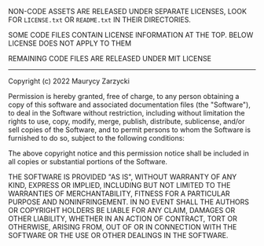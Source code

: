 NON-CODE ASSETS ARE RELEASED UNDER SEPARATE LICENSES, LOOK FOR `LICENSE.txt` OR
`README.txt` IN THEIR DIRECTORIES.

SOME CODE FILES CONTAIN LICENSE INFORMATION AT THE TOP. BELOW LICENSE DOES NOT
APPLY TO THEM

REMAINING CODE FILES ARE RELEASED UNDER MIT LICENSE

-------------------------------------------------------------------------------

Copyright (c) 2022 Maurycy Zarzycki

Permission is hereby granted, free of charge, to any person obtaining a copy
of this software and associated documentation files (the "Software"), to deal
in the Software without restriction, including without limitation the rights
to use, copy, modify, merge, publish, distribute, sublicense, and/or sell
copies of the Software, and to permit persons to whom the Software is
furnished to do so, subject to the following conditions:

The above copyright notice and this permission notice shall be included in all
copies or substantial portions of the Software.

THE SOFTWARE IS PROVIDED "AS IS", WITHOUT WARRANTY OF ANY KIND, EXPRESS OR
IMPLIED, INCLUDING BUT NOT LIMITED TO THE WARRANTIES OF MERCHANTABILITY,
FITNESS FOR A PARTICULAR PURPOSE AND NONINFRINGEMENT. IN NO EVENT SHALL THE
AUTHORS OR COPYRIGHT HOLDERS BE LIABLE FOR ANY CLAIM, DAMAGES OR OTHER
LIABILITY, WHETHER IN AN ACTION OF CONTRACT, TORT OR OTHERWISE, ARISING FROM,
OUT OF OR IN CONNECTION WITH THE SOFTWARE OR THE USE OR OTHER DEALINGS IN THE
SOFTWARE.